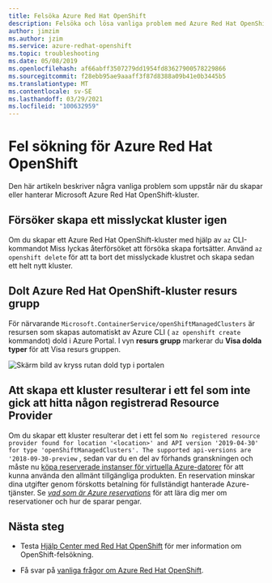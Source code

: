 ```yaml
---
title: Felsöka Azure Red Hat OpenShift
description: Felsöka och lösa vanliga problem med Azure Red Hat OpenShift
author: jimzim
ms.author: jzim
ms.service: azure-redhat-openshift
ms.topic: troubleshooting
ms.date: 05/08/2019
ms.openlocfilehash: af66abff3507279dd1954fd83627900578229866
ms.sourcegitcommit: f28ebb95ae9aaaff3f87d8388a09b41e0b3445b5
ms.translationtype: MT
ms.contentlocale: sv-SE
ms.lasthandoff: 03/29/2021
ms.locfileid: "100632959"
---
```

# <a name="troubleshooting-for-azure-red-hat-openshift"></a>Fel sökning för Azure Red Hat OpenShift

Den här artikeln beskriver några vanliga problem som uppstår när du skapar eller hanterar Microsoft Azure Red Hat OpenShift-kluster.

## <a name="retrying-the-creation-of-a-failed-cluster"></a>Försöker skapa ett misslyckat kluster igen

Om du skapar ett Azure Red Hat OpenShift-kluster med hjälp av `az` CLI-kommandot Miss lyckas återförsöket att försöka skapa fortsätter.
Använd `az openshift delete` för att ta bort det misslyckade klustret och skapa sedan ett helt nytt kluster.

## <a name="hidden-azure-red-hat-openshift-cluster-resource-group"></a>Dolt Azure Red Hat OpenShift-kluster resurs grupp

För närvarande `Microsoft.ContainerService/openShiftManagedClusters` är resursen som skapas automatiskt av Azure CLI ( `az openshift create` kommandot) dold i Azure Portal. I vyn **resurs grupp** markerar du **Visa dolda typer** för att Visa resurs gruppen.

![Skärm bild av kryss rutan dold typ i portalen](./media/aro-portal-hidden-type.png)

## <a name="creating-a-cluster-results-in-error-that-no-registered-resource-provider-found"></a>Att skapa ett kluster resulterar i ett fel som inte gick att hitta någon registrerad Resource Provider

Om du skapar ett kluster resulterar det i ett fel som `No registered resource provider found for location '<location>' and API version '2019-04-30' for type 'openShiftManagedClusters'. The supported api-versions are '2018-09-30-preview` , sedan var du en del av förhands granskningen och måste nu [köpa reserverade instanser för virtuella Azure-datorer](https://aka.ms/openshift/buy) för att kunna använda den allmänt tillgängliga produkten. En reservation minskar dina utgifter genom förskotts betalning för fullständigt hanterade Azure-tjänster. Se [*vad som är Azure reservations*](../cost-management-billing/reservations/save-compute-costs-reservations.md) för att lära dig mer om reservationer och hur de sparar pengar.

## <a name="next-steps"></a>Nästa steg

- Testa [Hjälp Center med Red Hat OpenShift](https://help.openshift.com/) för mer information om OpenShift-felsökning.

- Få svar på [vanliga frågor om Azure Red Hat OpenShift](openshift-faq.md).